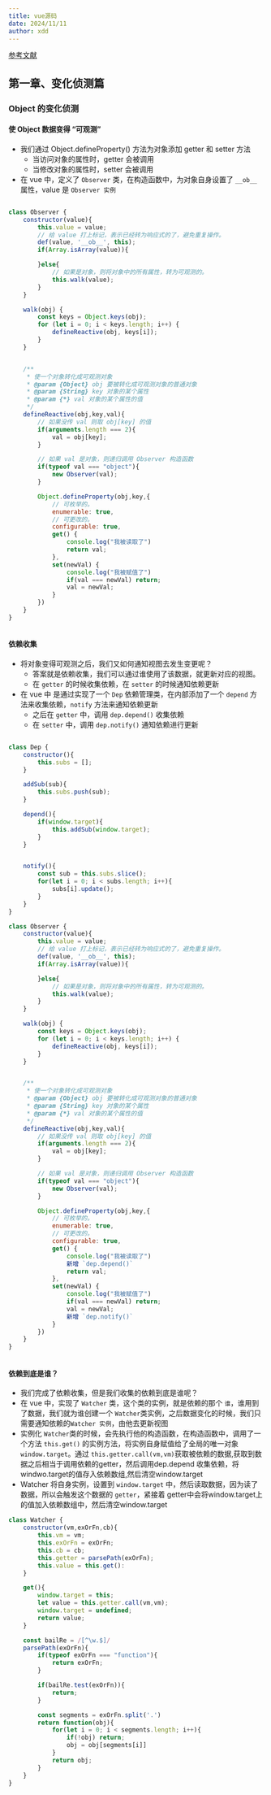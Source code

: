 ```yaml
---
title: vue源码
date: 2024/11/11
author: xdd
---
```

[参考文献](https://vue-js.com/learn-vue/)

## 第一章、变化侦测篇

### Object 的变化侦测

#### 使 Object 数据变得 “可观测”
- 我们通过 Object.defineProperty() 方法为对象添加 getter 和 setter 方法
  - 当访问对象的属性时，getter 会被调用
  - 当修改对象的属性时，setter 会被调用
- 在 vue 中，定义了 `Observer` 类，在构造函数中，为对象自身设置了 `__ob__` 属性，value 是 `Observer 实例`
```js

class Observer {
    constructor(value){
        this.value = value;
        // 给 value 打上标记，表示已经转为响应式的了，避免重复操作。
        def(value, '__ob__', this);
        if(Array.isArray(value)){

        }else{
            // 如果是对象，则将对象中的所有属性，转为可观测的。
            this.walk(value);
        }
    }

    walk(obj) {
        const keys = Object.keys(obj);
        for (let i = 0; i < keys.length; i++) {
            defineReactive(obj, keys[i]);
        }
    }


    /**
     * 使一个对象转化成可观测对象
     * @param {Object} obj 要被转化成可观测对象的普通对象
     * @param {String} key 对象的某个属性
     * @param {*} val 对象的某个属性的值
     */
    defineReactive(obj,key,val){
        // 如果没传 val 则取 obj[key] 的值
        if(arguments.length === 2){
            val = obj[key];
        }

        // 如果 val 是对象，则递归调用 Observer 构造函数
        if(typeof val === "object"){
            new Observer(val);
        }

        Object.defineProperty(obj,key,{
            // 可枚举的。
            enumerable: true,
            // 可更改的。
            configurable: true,
            get() {
                console.log("我被读取了")
                return val;
            },
            set(newVal) {
                console.log("我被赋值了")
                if(val === newVal) return;
                val = newVal;
            }
        })
    }
}



```
#### 依赖收集
- 将对象变得可观测之后，我们又如何通知视图去发生变更呢？
  - 答案就是依赖收集，我们可以通过谁使用了该数据，就更新对应的视图。
  - 在 `getter` 的时候收集依赖，在 `setter` 的时候通知依赖更新
- 在 vue 中 是通过实现了一个 `Dep` 依赖管理类，在内部添加了一个 `depend` 方法来收集依赖，`notify` 方法来通知依赖更新
  - 之后在 `getter` 中，调用 `dep.depend()` 收集依赖
  - 在 `setter` 中，调用 `dep.notify()` 通知依赖进行更新

```js

class Dep {
    constructor(){
        this.subs = [];
    }

    addSub(sub){
        this.subs.push(sub);
    }

    depend(){
        if(window.target){
            this.addSub(window.target);
        }
    }


    notify(){
        const sub = this.subs.slice();
        for(let i = 0; i < subs.length; i++){
            subs[i].update();
        }
    }
}

class Observer {
    constructor(value){
        this.value = value;
        // 给 value 打上标记，表示已经转为响应式的了，避免重复操作。
        def(value, '__ob__', this);
        if(Array.isArray(value)){

        }else{
            // 如果是对象，则将对象中的所有属性，转为可观测的。
            this.walk(value);
        }
    }

    walk(obj) {
        const keys = Object.keys(obj);
        for (let i = 0; i < keys.length; i++) {
            defineReactive(obj, keys[i]);
        }
    }


    /**
     * 使一个对象转化成可观测对象
     * @param {Object} obj 要被转化成可观测对象的普通对象
     * @param {String} key 对象的某个属性
     * @param {*} val 对象的某个属性的值
     */
    defineReactive(obj,key,val){
        // 如果没传 val 则取 obj[key] 的值
        if(arguments.length === 2){
            val = obj[key];
        }

        // 如果 val 是对象，则递归调用 Observer 构造函数
        if(typeof val === "object"){
            new Observer(val);
        }

        Object.defineProperty(obj,key,{
            // 可枚举的。
            enumerable: true,
            // 可更改的。
            configurable: true,
            get() {
                console.log("我被读取了")
                新增 `dep.depend()`
                return val;
            },
            set(newVal) {
                console.log("我被赋值了")
                if(val === newVal) return;
                val = newVal;
                新增 `dep.notify()`
            }
        })
    }
}



```

#### 依赖到底是谁？
- 我们完成了依赖收集，但是我们收集的依赖到底是谁呢？
- 在 vue 中，实现了 `Watcher` 类，这个类的实例，就是依赖的那个 `谁`，谁用到了数据，我们就为谁创建一个 `Watcher`类实例，之后数据变化的时候，我们只需要通知依赖的`Watcher 实例`，由他去更新视图
- 实例化 `Watcher`类的时候，会先执行他的构造函数，在构造函数中，调用了一个方法 `this.get()` 的实例方法，将实例自身赋值给了全局的唯一对象 `window.target`。通过 `this.getter.call(vm,vm)`获取被依赖的数据,获取到数据之后相当于调用依赖的getter，然后调用dep.depend 收集依赖，将windwo.target的值存入依赖数组,然后清空window.target
- Watcher 将自身实例，设置到 `window.target` 中，然后读取数据，因为读了数据，所以会触发这个数据的 `getter`，紧接着 getter中会将window.target上的值加入依赖数组中，然后清空window.target
```js
class Watcher {
    constructor(vm,exOrFn,cb){
        this.vm = vm;
        this.exOrFn = exOrFn;
        this.cb = cb;
        this.getter = parsePath(exOrFn);
        this.value = this.get():
    }

    get(){
        window.target = this;
        let value = this.getter.call(vm,vm);
        window.target = undefined;
        return value;
    }

    const bailRe = /[^\w.$]/
    parsePath(exOrFn){
        if(typeof exOrFn === "function"){
            return exOrFn;
        }

        if(bailRe.test(exOrFn)){
            return;
        }

        const segments = exOrFn.split('.')
        return function(obj){
            for(let i = 0; i < segments.length; i++){
                if(!obj) return;
                obj = obj[segments[i]]
            }
            return obj;
        }
    }
}




```
